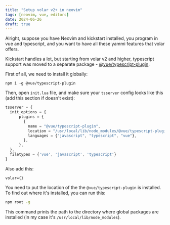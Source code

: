 ```yaml
---
title: "Setup volar v2+ in neovim"
tags: [neovim, vue, editors]
date: 2024-06-26
draft: true
---
```


Alright, suppose you have Neovim and kickstart installed, you program
in vue and typescript, and you want to
have all these yammi features that volar offers.

Kickstart handles a lot, but starting from volar v2 and higher, typescript
support was moved to a separate package -
[@vue/typescript-plugin](https://www.npmjs.com/package/@vue/typescript-plugin).

First of all, we need to install it globally:

```
npm i -g @vue/typescript-plugin
```

Then, open `init.lua` file, and make sure your `tsserver` config
looks like this (add this section if doesn't exist):

```ts
tsserver = {
  init_options = {
      plugins = {
        {
          name = "@vue/typescript-plugin",
          location = "/usr/local/lib/node_modules/@vue/typescript-plugin",
          languages = {"javascript", "typescript", "vue"},
        },
      },
  },
  filetypes = {'vue', 'javascript', 'typescript'}
}
```

Also add this:

```
volar={}
```

You need to put the location of the the `@vue/typescript-plugin` is
installed. To find out where it's installed, you can run this:

```bash
npm root -g
```

This command prints the path to the directory where global packages are
installed (in my case it's `/usr/local/lib/node_modules`).









